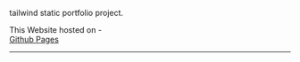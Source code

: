 tailwind static portfolio project.

This Website hosted on -
<br>[ Github Pages ](https://sagrsuri.github.io/tailwindcss-static-portfolio/)<hr>



